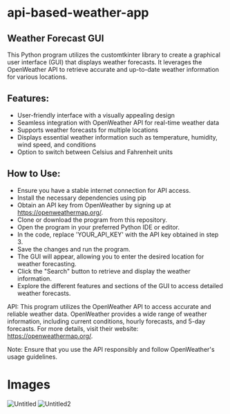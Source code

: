 # api-based-weather-app
## Weather Forecast GUI
This Python program utilizes the customtkinter library to create a graphical user interface (GUI) that displays weather forecasts. It leverages the OpenWeather API to retrieve accurate and up-to-date weather information for various locations.

## Features:
- User-friendly interface with a visually appealing design
- Seamless integration with OpenWeather API for real-time weather data
- Supports weather forecasts for multiple locations
- Displays essential weather information such as temperature, humidity, wind speed, and conditions
- Option to switch between Celsius and Fahrenheit units
## How to Use:
- Ensure you have a stable internet connection for API access.
- Install the necessary dependencies using pip
- Obtain an API key from OpenWeather by signing up at https://openweathermap.org/.
- Clone or download the program from this repository.
- Open the program in your preferred Python IDE or editor.
- In the code, replace 'YOUR_API_KEY' with the API key obtained in step 3.
- Save the changes and run the program.
- The GUI will appear, allowing you to enter the desired location for weather forecasting.
- Click the "Search" button to retrieve and display the weather information.
- Explore the different features and sections of the GUI to access detailed weather forecasts.

API:
This program utilizes the OpenWeather API to access accurate and reliable weather data. OpenWeather provides a wide range of weather information, including current conditions, hourly forecasts, and 5-day forecasts. For more details, visit their website: https://openweathermap.org/.

Note:
Ensure that you use the API responsibly and follow OpenWeather's usage guidelines.

# Images
![Untitled](https://github.com/rajobrata2003/api-based-weather-app/assets/35872390/1c941571-c9d5-4dc0-a31a-7b01f7178167)
![Untitled2](https://github.com/rajobrata2003/api-based-weather-app/assets/35872390/f8558de6-867e-4afd-9440-2df073327961)

